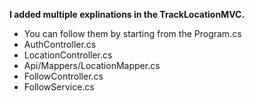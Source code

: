 **I added multiple explinations in the TrackLocationMVC.**

- You can follow them by starting from the Program.cs
- AuthController.cs
- LocationController.cs
- Api/Mappers/LocationMapper.cs
- FollowController.cs
- FollowService.cs
